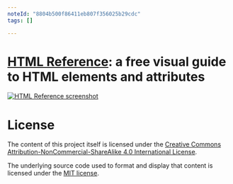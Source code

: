 ```yaml
---
noteId: "8804b500f86411eb807f356025b29cdc"
tags: []

---
```


# [HTML Reference](https://htmlreference.io): a free visual guide to HTML elements and attributes

[![HTML Reference screenshot](https://raw.github.com/jgthms/html-tags/master/images/html-tags-share.png)](https://htmlreference.io)

# License

The content of this project itself is licensed under the [Creative Commons Attribution-NonCommercial-ShareAlike 4.0 International License](https://creativecommons.org/licenses/by-nc-sa/4.0/).

The underlying source code used to format and display that content is licensed under the [MIT license](https://opensource.org/licenses/mit-license.php).

